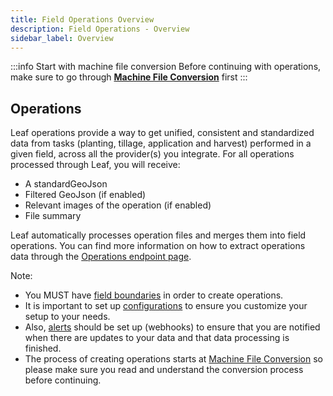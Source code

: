 ```yaml
---
title: Field Operations Overview
description: Field Operations - Overview
sidebar_label: Overview
---
```



<!-- the following links are referenced throughout this document -->
[1]: https://docs.withleaf.io/docs/machine_file_conversion_overview
[2]: https://docs.withleaf.io/docs/operations_endpoints
[3]: https://docs.withleaf.io/docs/field_boundary_management_overview
[4]: https://docs.withleaf.io/docs/configurations_overview
[5]: https://docs.withleaf.io/docs/alerts_overview

:::info Start with machine file conversion
Before continuing with operations, make sure to go through **[Machine File Conversion][1]** first
:::

## Operations
Leaf operations provide a way to get unified, consistent and standardized data from tasks (planting, tillage, application and harvest) performed in a given field, across all the provider(s) you integrate.  For all operations processed through Leaf, you will receive:
- A standardGeoJson
- Filtered GeoJson (if enabled)
- Relevant images of the operation (if enabled)
- File summary


Leaf automatically processes operation files and merges them into field operations. You can find more information on how to extract operations data through the [Operations endpoint page][2].

Note: 
- You MUST have [field boundaries][3] in order to create operations.
- It is important to set up [configurations][4] to ensure you customize your setup to your needs.
- Also, [alerts][5] should be set up (webhooks) to ensure that you are notified when there are updates to your data and that data processing is finished. 
- The process of creating operations starts at [Machine File Conversion][1] so please make sure you read and understand the conversion process before continuing.
